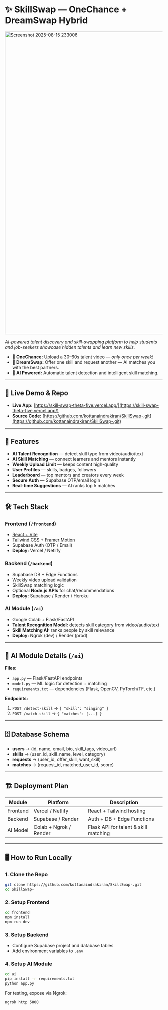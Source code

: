 
# ✨ SkillSwap — OneChance + DreamSwap Hybrid
<img width="1785" height="967" alt="Screenshot 2025-08-15 233006" src="https://github.com/user-attachments/assets/5fdccbed-5f7c-4183-b45e-184f281d0c73" />

*AI-powered talent discovery and skill-swapping platform to help students and job-seekers showcase hidden talents and learn new skills.*

- **🎥 OneChance:** Upload a 30–60s talent video — *only once per week!*  
- **🔄 DreamSwap:** Offer one skill and request another — AI matches you with the best partners.  
- **🤖 AI Powered:** Automatic talent detection and intelligent skill matching.

---

## 🚀 Live Demo & Repo
- **Live App:** [https://skill-swap-theta-five.vercel.app/](https://skill-swap-theta-five.vercel.app/)
- **Source Code:** [https://github.com/kottanaindrakiran/SkillSwap-.git](https://github.com/kottanaindrakiran/SkillSwap-.git)  

---

## 🌟 Features

- **AI Talent Recognition** — detect skill type from video/audio/text  
- **AI Skill Matching** — connect learners and mentors instantly  
- **Weekly Upload Limit** — keeps content high-quality  
- **User Profiles** — skills, badges, followers  
- **Leaderboard** — top mentors and creators every week  
- **Secure Auth** — Supabase OTP/email login  
- **Real-time Suggestions** — AI ranks top 5 matches  

---

## 🛠 Tech Stack

### Frontend (`/frontend`)
- [React + Vite](https://vitejs.dev/)  
- [Tailwind CSS](https://tailwindcss.com/) + [Framer Motion](https://www.framer.com/motion/)  
- Supabase Auth (OTP / Email)  
- **Deploy:** Vercel / Netlify  

### Backend (`/backend`)
- Supabase DB + Edge Functions  
- Weekly video upload validation  
- SkillSwap matching logic  
- Optional **Node.js APIs** for chat/recommendations  
- **Deploy:** Supabase / Render / Heroku  

### AI Module (`/ai`)
- Google Colab + Flask/FastAPI  
- **Talent Recognition Model:** detects skill category from video/audio/text  
- **Skill Matching AI:** ranks people by skill relevance  
- **Deploy:** Ngrok (dev) / Render (prod)  

---

## 🧠 AI Module Details (`/ai`)

**Files:**
- `app.py` — Flask/FastAPI endpoints  
- `model.py` — ML logic for detection + matching  
- `requirements.txt` — dependencies (Flask, OpenCV, PyTorch/TF, etc.)

**Endpoints:**
1. `POST /detect-skill` → `{ "skill": "singing" }`  
2. `POST /match-skill` → `{ "matches": [...] }`  

---

## 🗄 Database Schema

- **users** → (id, name, email, bio, skill_tags, video_url)  
- **skills** → (user_id, skill_name, level, category)  
- **requests** → (user_id, offer_skill, want_skill)  
- **matches** → (request_id, matched_user_id, score)  

---

## 🏗 Deployment Plan

| Module   | Platform               | Description                          |
|----------|------------------------|--------------------------------------|
| Frontend | Vercel / Netlify       | React + Tailwind hosting              |
| Backend  | Supabase / Render      | Auth + DB + Edge Functions            |
| AI Model | Colab + Ngrok / Render | Flask API for talent & skill matching |

---

## 🖥 How to Run Locally

### 1. Clone the Repo
```bash
git clone https://github.com/kottanaindrakiran/SkillSwap-.git
cd SkillSwap-
````

### 2. Setup Frontend

```bash
cd frontend
npm install
npm run dev
```

### 3. Setup Backend

* Configure Supabase project and database tables
* Add environment variables to `.env`

### 4. Setup AI Module

```bash
cd ai
pip install -r requirements.txt
python app.py
```

For testing, expose via Ngrok:

```bash
ngrok http 5000
```

